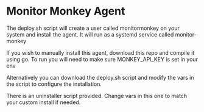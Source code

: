 # Monitor Monkey Agent

The deploy.sh script will create a user called monitormonkey on your system and
install the agent. It will run as a systemd service called monitor-monkey

If you wish to manually install this agent, download this repo  and compile it
using go. To run you will need to make sure MONKEY_API_KEY is set in your env

Alternatively you can download the deploy.sh script and modify the vars in the
script to configure the installation.

There is an uninstaller script provided. Change vars in this one to match your
custom install if needed.
